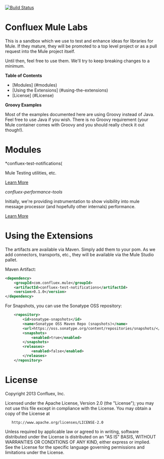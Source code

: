 [![Build Status](https://travis-ci.org/Confluex/mule-labs.png?branch=master)](https://travis-ci.org/Confluex/mule-labs)

# Confluex Mule Labs

This is a sandbox which we use to test and enhance ideas for libraries for Mule. If they mature, they will
be promoted to a top level project or as a pull request into the Mule project itself.

Until then, feel free to use them. We'll try to keep breaking changes to a minimum.

**Table of Contents**

* [Modules] (#modules)
* [Using the Extensions] (#using-the-extensions)
* [License] (#License)

**Groovy Examples**

Most of the examples documented here are using Groovy instead of Java. Feel free to use Java if you wish. There is
no Groovy requirement (your Mule container comes with Groovy and you should really check it out though!).

# Modules

*confluex-test-notifications(

Mule Testing utilities, etc.

[Learn More](confluex-test-notifications)

*confluex-performance-tools*

Initially, we're providing instrumentation to show visibility into mule message processor (and hopefully other
internals) performance.

[Learn More](confluex-performance-tools)


# Using the Extensions

The artifacts are available via Maven. Simply add them to your pom. As we add connectors, transports, etc., they will
be available via the Mule Studio pallet.

Maven Artifact:

```xml
<dependency>
    <groupId>com.confluex.mule</groupId>
    <artifactId>confluex-test-notifications</artifactId>
    <version>0.1.0</version>
</dependency>
```

For Snapshots, you can use the Sonatype OSS repository:

```xml
    <repository>
        <id>sonatype-snapshots</id>
        <name>Sonatype OSS Maven Repo (snapshots)</name>
        <url>https://oss.sonatype.org/content/repositories/snapshots/</url>
        <snapshots>
            <enabled>true</enabled>
        </snapshots>
        <releases>
            <enabled>false</enabled>
        </releases>
    </repository>
```

# License

   Copyright 2013 Confluex, Inc.

   Licensed under the Apache License, Version 2.0 (the "License");
   you may not use this file except in compliance with the License.
   You may obtain a copy of the License at

       http://www.apache.org/licenses/LICENSE-2.0

   Unless required by applicable law or agreed to in writing, software
   distributed under the License is distributed on an "AS IS" BASIS,
   WITHOUT WARRANTIES OR CONDITIONS OF ANY KIND, either express or implied.
   See the License for the specific language governing permissions and
   limitations under the License.
